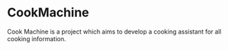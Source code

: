 # CookMachine
Cook Machine is a project which aims to develop a cooking assistant for all cooking information.
